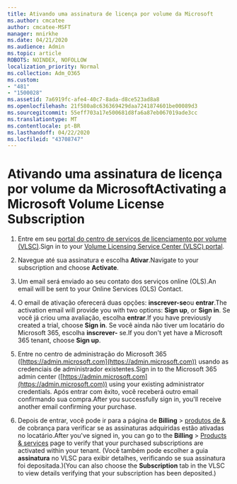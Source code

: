 ```yaml
---
title: Ativando uma assinatura de licença por volume da Microsoft
ms.author: cmcatee
author: cmcatee-MSFT
manager: mnirkhe
ms.date: 04/21/2020
ms.audience: Admin
ms.topic: article
ROBOTS: NOINDEX, NOFOLLOW
localization_priority: Normal
ms.collection: Adm_O365
ms.custom:
- "481"
- "1500028"
ms.assetid: 7a6919fc-afe4-40c7-8ada-d8ce523ad8a8
ms.openlocfilehash: 21f580a8c636369429daa7241874601be00089d3
ms.sourcegitcommit: 55eff703a17e500681d8fa6a87eb067019ade3cc
ms.translationtype: MT
ms.contentlocale: pt-BR
ms.lasthandoff: 04/22/2020
ms.locfileid: "43708747"
---
```

# <a name="activating-a-microsoft-volume-license-subscription"></a><span data-ttu-id="5adef-102">Ativando uma assinatura de licença por volume da Microsoft</span><span class="sxs-lookup"><span data-stu-id="5adef-102">Activating a Microsoft Volume License Subscription</span></span>

1. <span data-ttu-id="5adef-103">Entre em seu [portal do centro de serviços de licenciamento por volume (VLSC)](https://go.microsoft.com/fwlink/p/?LinkId=329762).</span><span class="sxs-lookup"><span data-stu-id="5adef-103">Sign in to your [Volume Licensing Service Center (VLSC) portal](https://go.microsoft.com/fwlink/p/?LinkId=329762).</span></span>

2. <span data-ttu-id="5adef-104">Navegue até sua assinatura e escolha **Ativar**.</span><span class="sxs-lookup"><span data-stu-id="5adef-104">Navigate to your subscription and choose **Activate**.</span></span>

3. <span data-ttu-id="5adef-105">Um email será enviado ao seu contato dos serviços online (OLS).</span><span class="sxs-lookup"><span data-stu-id="5adef-105">An email will be sent to your Online Services (OLS) Contact.</span></span>

4. <span data-ttu-id="5adef-106">O email de ativação oferecerá duas opções: **inscrever-se**ou **entrar**.</span><span class="sxs-lookup"><span data-stu-id="5adef-106">The activation email will provide you with two options: **Sign up**, or **Sign in**.</span></span> <span data-ttu-id="5adef-107">Se você já criou uma avaliação, escolha **entrar**.</span><span class="sxs-lookup"><span data-stu-id="5adef-107">If you have previously created a trial, choose **Sign in**.</span></span> <span data-ttu-id="5adef-108">Se você ainda não tiver um locatário do Microsoft 365, escolha **inscrever-** se.</span><span class="sxs-lookup"><span data-stu-id="5adef-108">If you don't yet have a Microsoft 365 tenant, choose **Sign up**.</span></span>

5. <span data-ttu-id="5adef-109">Entre no centro de administração do Microsoft 365 ([https://admin.microsoft.com](https://admin.microsoft.com)) usando as credenciais de administrador existentes.</span><span class="sxs-lookup"><span data-stu-id="5adef-109">Sign in to the Microsoft 365 admin center ([https://admin.microsoft.com](https://admin.microsoft.com)) using your existing administrator credentials.</span></span> <span data-ttu-id="5adef-110">Após entrar com êxito, você receberá outro email confirmando sua compra.</span><span class="sxs-lookup"><span data-stu-id="5adef-110">After you successfully sign in, you'll receive another email confirming your purchase.</span></span>

6. <span data-ttu-id="5adef-111">Depois de entrar, você pode ir para a página de **Billing** \> [produtos de &](https://go.microsoft.com/fwlink/p/?linkid=842054) de cobrança para verificar se as assinaturas adquiridas estão ativadas no locatário.</span><span class="sxs-lookup"><span data-stu-id="5adef-111">After you've signed in, you can go to the **Billing** \> [Products & services](https://go.microsoft.com/fwlink/p/?linkid=842054) page to verify that your purchased subscriptions are activated within your tenant.</span></span> <span data-ttu-id="5adef-112">(Você também pode escolher a guia **assinatura** no VLSC para exibir detalhes, verificando se sua assinatura foi depositada.)</span><span class="sxs-lookup"><span data-stu-id="5adef-112">(You can also choose the **Subscription** tab in the VLSC to view details verifying that your subscription has been deposited.)</span></span>